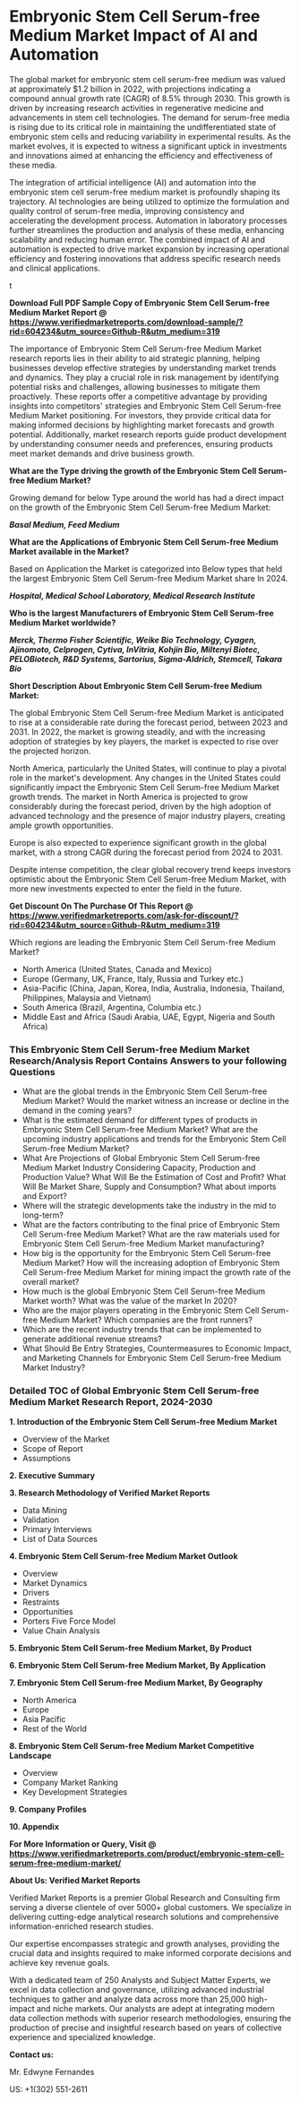 <meta name="title" content="Global  Embryonic Stem Cell Serum-free Medium Market Impact of AI and Automation"><meta name="description" content="  The global market for embryonic stem cell serum-free medium was valued at approximately $1.2 billion in 2022, with projections indicating a compound annual growth ra"><meta name="title" content=" Embryonic Stem Cell Serum-free Medium Market Size, Share, Scope, Trends, Growth, Opportunities, Analysis, Forecast"> <h1>Embryonic Stem Cell Serum-free Medium Market Impact of AI and Automation</h1> <p>The global market for embryonic stem cell serum-free medium was valued at approximately $1.2 billion in 2022, with projections indicating a compound annual growth rate (CAGR) of 8.5% through 2030. This growth is driven by increasing research activities in regenerative medicine and advancements in stem cell technologies. The demand for serum-free media is rising due to its critical role in maintaining the undifferentiated state of embryonic stem cells and reducing variability in experimental results. As the market evolves, it is expected to witness a significant uptick in investments and innovations aimed at enhancing the efficiency and effectiveness of these media.</p> <p>The integration of artificial intelligence (AI) and automation into the embryonic stem cell serum-free medium market is profoundly shaping its trajectory. AI technologies are being utilized to optimize the formulation and quality control of serum-free media, improving consistency and accelerating the development process. Automation in laboratory processes further streamlines the production and analysis of these media, enhancing scalability and reducing human error. The combined impact of AI and automation is expected to drive market expansion by increasing operational efficiency and fostering innovations that address specific research needs and clinical applications.</p> t</p><p id="" class=""><strong>Download Full PDF Sample Copy of Embryonic Stem Cell Serum-free Medium Market Report @ <a href="https://www.verifiedmarketreports.com/download-sample/?rid=604234&utm_source=Github-R&utm_medium=319" target="_blank">https://www.verifiedmarketreports.com/download-sample/?rid=604234&utm_source=Github-R&utm_medium=319</a></strong></p><p>The importance of&nbsp;Embryonic Stem Cell Serum-free Medium Market research reports lies in their ability to aid strategic planning, helping businesses develop effective strategies by understanding market trends and dynamics. They play a crucial role in risk management by identifying potential risks and challenges, allowing businesses to mitigate them proactively. These reports offer a competitive advantage by providing insights into competitors' strategies and Embryonic Stem Cell Serum-free Medium Market positioning. For investors, they provide critical data for making informed decisions by highlighting market forecasts and growth potential. Additionally, market research reports guide product development by understanding consumer needs and preferences, ensuring products meet market demands and drive business growth.</p><p><strong>What are the&nbsp;Type driving the growth of the Embryonic Stem Cell Serum-free Medium Market?</strong></p><p id="" class="">Growing demand for below Type around the world has had a direct impact on the growth of the Embryonic Stem Cell Serum-free Medium Market:</p><em><strong>Basal Medium, Feed Medium</strong></em></p><strong>What are the&nbsp;Applications&nbsp;of Embryonic Stem Cell Serum-free Medium Market available in the Market?</strong></p><p id="" class="">Based on Application the Market is categorized into Below types that held the largest Embryonic Stem Cell Serum-free Medium Market share In 2024.</p><em><strong>Hospital, Medical School Laboratory, Medical Research Institute</strong></em></p><strong>Who is the largest Manufacturers of Embryonic Stem Cell Serum-free Medium Market worldwide?</strong></p><p><em><strong>Merck, Thermo Fisher Scientific, Weike Bio Technology, Cyagen, Ajinomoto, Celprogen, Cytiva, InVitria, Kohjin Bio, Miltenyi Biotec, PELOBiotech, R&D Systems, Sartorius, Sigma-Aldrich, Stemcell, Takara Bio</strong></em></p><p id="" class=""><strong>Short Description About Embryonic Stem Cell Serum-free Medium Market:</strong></p><p>The global Embryonic Stem Cell Serum-free Medium Market is anticipated to rise at a considerable rate during the forecast period, between 2023 and 2031. In 2022, the market is growing steadily, and with the increasing adoption of strategies by key players, the market is expected to rise over the projected horizon.</p><p>North America, particularly the United States, will continue to play a pivotal role in the market's development. Any changes in the United States could significantly impact the Embryonic Stem Cell Serum-free Medium Market growth trends. The market in North America is projected to grow considerably during the forecast period, driven by the high adoption of advanced technology and the presence of major industry players, creating ample growth opportunities.</p><p>Europe is also expected to experience significant growth in the global market, with a strong CAGR during the forecast period from 2024 to 2031.</p><p>Despite intense competition, the clear global recovery trend keeps investors optimistic about the Embryonic Stem Cell Serum-free Medium Market, with more new investments expected to enter the field in the future.</p><p id="" class=""><strong>Get Discount On The Purchase Of This Report @ <a href="https://www.verifiedmarketreports.com/ask-for-discount/?rid=604234&utm_source=Github-R&utm_medium=319" target="_blank">https://www.verifiedmarketreports.com/ask-for-discount/?rid=604234&utm_source=Github-R&utm_medium=319</a></strong></p>Which regions are leading the Embryonic Stem Cell Serum-free Medium Market?</p><ul><li>North America (United States, Canada and Mexico)</li><li>Europe (Germany, UK, France, Italy, Russia and Turkey etc.)</li><li>Asia-Pacific (China, Japan, Korea, India, Australia, Indonesia, Thailand, Philippines, Malaysia and Vietnam)</li><li>South America (Brazil, Argentina, Columbia etc.)</li><li>Middle East and Africa (Saudi Arabia, UAE, Egypt, Nigeria and South Africa)</li></ul><h3 id="" class="">This Embryonic Stem Cell Serum-free Medium Market Research/Analysis Report Contains Answers to your following Questions</h3><ul><li>What are the global trends in the Embryonic Stem Cell Serum-free Medium Market? Would the market witness an increase or decline in the demand in the coming years?</li><li>What is the estimated demand for different types of products in Embryonic Stem Cell Serum-free Medium Market? What are the upcoming industry applications and trends for the Embryonic Stem Cell Serum-free Medium Market?</li><li>What Are Projections of Global Embryonic Stem Cell Serum-free Medium Market Industry Considering Capacity, Production and Production Value? What Will Be the Estimation of Cost and Profit? What Will Be Market Share, Supply and Consumption? What about imports and Export?</li><li>Where will the strategic developments take the industry in the mid to long-term?</li><li>What are the factors contributing to the final price of Embryonic Stem Cell Serum-free Medium Market? What are the raw materials used for Embryonic Stem Cell Serum-free Medium Market manufacturing?</li><li>How big is the opportunity for the Embryonic Stem Cell Serum-free Medium Market? How will the increasing adoption of Embryonic Stem Cell Serum-free Medium Market for mining impact the growth rate of the overall market?</li><li>How much is the global Embryonic Stem Cell Serum-free Medium Market worth? What was the value of the market In 2020?</li><li>Who are the major players operating in the Embryonic Stem Cell Serum-free Medium Market? Which companies are the front runners?</li><li>Which are the recent industry trends that can be implemented to generate additional revenue streams?</li><li>What Should Be Entry Strategies, Countermeasures to Economic Impact, and Marketing Channels for Embryonic Stem Cell Serum-free Medium Market Industry?</li></ul><h3 id="" class="">Detailed TOC of Global Embryonic Stem Cell Serum-free Medium Market Research Report, 2024-2030</h3><p id="" class=""><strong>1. Introduction of the Embryonic Stem Cell Serum-free Medium Market</strong></p><ul><li>Overview of the Market</li><li>Scope of Report</li><li>Assumptions</li></ul><p id="" class=""><strong>2. Executive Summary</strong></p><p id="" class=""><strong>3. Research Methodology of Verified Market Reports</strong></p><ul><li>Data Mining</li><li>Validation</li><li>Primary Interviews</li><li>List of Data Sources</li></ul><p id="" class=""><strong>4. Embryonic Stem Cell Serum-free Medium Market Outlook</strong></p><ul><li>Overview</li><li>Market Dynamics</li><li>Drivers</li><li>Restraints</li><li>Opportunities</li><li>Porters Five Force Model</li><li>Value Chain Analysis</li></ul><p id="" class=""><strong>5. Embryonic Stem Cell Serum-free Medium Market, By Product</strong></p><p id="" class=""><strong>6. Embryonic Stem Cell Serum-free Medium Market, By Application</strong></p><p id="" class=""><strong>7. Embryonic Stem Cell Serum-free Medium Market, By Geography</strong></p><ul><li>North America</li><li>Europe</li><li>Asia Pacific</li><li>Rest of the World</li></ul><p id="" class=""><strong>8. Embryonic Stem Cell Serum-free Medium Market Competitive Landscape</strong></p><ul><li>Overview</li><li>Company Market Ranking</li><li>Key Development Strategies</li></ul><p id="" class=""><strong>9. Company Profiles</strong></p><p id="" class=""><strong>10. Appendix</strong></p><p id="" class=""><strong>For More Information or Query, Visit @ <a href="https://www.verifiedmarketreports.com/product/embryonic-stem-cell-serum-free-medium-market/" target="_blank">https://www.verifiedmarketreports.com/product/embryonic-stem-cell-serum-free-medium-market/</a></strong></p><p id="" class=""><strong>About Us: Verified Market Reports</strong></p><p id="" class="">Verified Market Reports is a premier Global Research and Consulting firm serving a diverse clientele of over 5000+ global customers. We specialize in delivering cutting-edge analytical research solutions and comprehensive information-enriched research studies.</p><p id="" class="">Our expertise encompasses strategic and growth analyses, providing the crucial data and insights required to make informed corporate decisions and achieve key revenue goals.</p><p id="" class="">With a dedicated team of 250 Analysts and Subject Matter Experts, we excel in data collection and governance, utilizing advanced industrial techniques to gather and analyze data across more than 25,000 high-impact and niche markets. Our analysts are adept at integrating modern data collection methods with superior research methodologies, ensuring the production of precise and insightful research based on years of collective experience and specialized knowledge.</p><p id="" class=""><strong>Contact us:</strong></p><p id="" class="">Mr. Edwyne Fernandes</p><p id="" class="">US: +1(302) 551-2611</p>